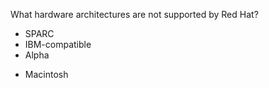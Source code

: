 What hardware architectures are not supported by Red Hat?
* SPARC
* IBM-compatible
* Alpha
+ Macintosh
